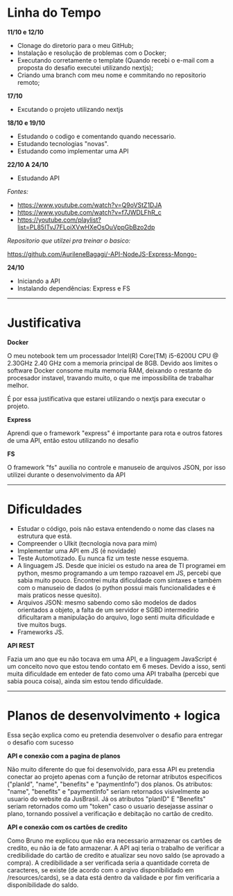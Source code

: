 # Linha do Tempo

 **11/10 e 12/10**
 - Clonage do diretorio para o meu GitHub;
 - Instalação e resolução de problemas com o Docker;
 - Executando corretamente o template (Quando recebi o e-mail com a proposta do desafio executei utilizando nextjs);
 - Criando uma branch com meu nome e commitando no repositorio remoto;

**17/10**
- Excutando o projeto utilizando nextjs

**18/10 e 19/10**
- Estudando o codigo e comentando quando necessario.
- Estudando tecnologias "novas".
- Estudando como implementar uma API 

**22/10 A 24/10**
- Estudando API

*Fontes:*

* https://www.youtube.com/watch?v=Q9oVStZ1DJA
* https://www.youtube.com/watch?v=f7JWDLFhR_c
* https://youtube.com/playlist?list=PL85ITvJ7FLoiXVwHXeOsOuVppGbBzo2dp

*Repositorio que utilzei pra treinar o basico:*

https://github.com/AurileneBagagi/-API-NodeJS-Express-Mongo-

**24/10**
- Iniciando a API
- Instalando dependências: Express e FS

---
# Justificativa
 **Docker**
 
O meu notebook tem um processador Intel(R) Core(TM) i5-6200U CPU @ 2.30GHz 2.40 GHz com a memoria principal de 8GB. Devido aos limites o software Docker consome muita memoria RAM, deixando o restante do procesador instavel, travando muito, o que me impossibilita de trabalhar melhor.

É por essa justificativa que estarei utilizando o nextjs para executar o projeto.

**Express**

Aprendi que o framework "express" é importante para rota e outros fatores de uma API, então estou utilizando no desafio 

**FS**

O framework "fs" auxilia no controle e manuseio de arquivos JSON, por isso utilizei durante o desenvolvimento da API

---

# Dificuldades

- Estudar o código, pois não estava entendendo o nome das clases na estrutura que está.
- Compreender o UIkit (tecnologia nova para mim)
- Implementar uma API em JS (é novidade)
- Teste Automotizado. Eu nunca fiz um teste nesse esquema.
- A linguagem JS. Desde que iniciei os estudo na area de TI programei em python, mesmo programando a um tempo razoavel em JS, percebi que sabia muito pouco. Encontrei muita dificuldade com sintaxes e também com o manuseio de dados (o python possui mais funcionalidades e é mais praticos nesse quesito).
- Arquivos JSON: mesmo sabendo como são modelos de dados orientados a objeto, a falta de um servidor e SGBD intermedirio dificultaram a manipulação do arquivo, logo senti muita dificuldade e tive muitos bugs.
- Frameworks JS.

**API REST**

Fazia um ano que eu não tocava em uma API, e a linguagem JavaScript é um conceito novo que estou tendo contato em 6 meses. Devido a isso, senti muita dificuldade em enteder de fato como uma API trabalha (percebi que sabia pouca coisa), ainda sim estou tendo dificuldade. 

---

# Planos de desenvolvimento + logica

Essa seção explica como eu pretendia desenvolver o desafio para entregar o desafio com sucesso

**API e conexão com a pagina de planos**

Não muito diferente do que foi desenvolvido, para essa API eu pretendia conectar ao projeto apenas com a função de retornar atributos especificos ("planId", "name", "benefits" e  "paymentInfo") dos planos. Os atributos: "name", "benefits" e  "paymentInfo" seriam retornados visivelmente ao usuario do website da JusBrasil. Já os atributos "planID" E "Benefits" seriam retornados como um "token" caso o usuario desejasse assinar o plano, tornando possivel a verificação e debitação no cartão de credito.

**API e conexão com os cartões de credito**

Como Bruno me explicou que não era necessario armazenar os cartões de credito, eu não ia de fato armazenar. A API aqi teria o trabalho de verificar a credibilidade do cartão de credito e atualizar seu novo saldo (se aprovado a compra). A credibilidade a ser verificada seria a quantidade correta de caracteres, se existe (de acordo com o arqivo disponibilidado em /resources/cards), se a data está dentro da validade e por fim verificaria a disponibilidade do saldo.
